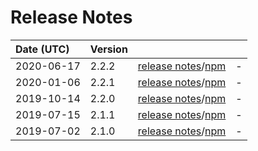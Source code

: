 # Release Notes

| Date (UTC) | Version |  |  |
| :-- | :-- | :--: | :-- |
2020-06-17 | 2.2.2 | [release notes](v2.2.2/README.md)/[npm](https://www.npmjs.com/package/@dagonmetric/ng-log-gtag/v/2.2.2) | - |
2020-01-06 | 2.2.1 | [release notes](v2.2.1/README.md)/[npm](https://www.npmjs.com/package/@dagonmetric/ng-log-gtag/v/2.2.1) | - |
2019-10-14 | 2.2.0 | [release notes](v2.2.0/README.md)/[npm](https://www.npmjs.com/package/@dagonmetric/ng-log-gtag/v/2.2.0) | - |
2019-07-15 | 2.1.1 | [release notes](v2.1.1/README.md)/[npm](https://www.npmjs.com/package/@dagonmetric/ng-log-gtag/v/2.1.1) | - |
2019-07-02 | 2.1.0 | [release notes](v2.1.0/README.md)/[npm](https://www.npmjs.com/package/@dagonmetric/ng-log-gtag/v/2.1.0) | - |
